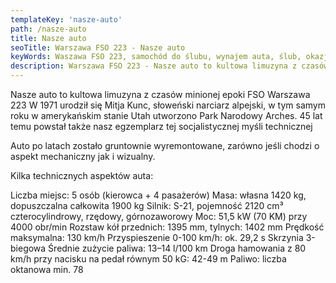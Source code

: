 ```yaml
---
templateKey: 'nasze-auto'
path: /nasze-auto
title: Nasze auto
seoTitle: Warszawa FSO 223 - Nasze auto
keyWords: Waszawa FSO 223, samochód do ślubu, wynajem auta, ślub, okazje
description: Warszawa FSO 223 - Nasze auto to kultowa limuzyna z czasów minionej epoki
---
```

Nasze auto to kultowa limuzyna z czasów minionej epoki FSO Warszawa 223
W 1971 urodził się Mitja Kunc, słoweński narciarz alpejski, w tym samym roku w amerykańskim stanie Utah utworzono Park Narodowy Arches. 45 lat temu powstał także nasz egzemplarz tej socjalistycznej myśli technicznej

Auto po latach zostało gruntownie wyremontowane, zarówno jeśli chodzi o aspekt mechaniczny jak i wizualny.

Kilka technicznych aspektów auta:

Liczba miejsc: 5 osób (kierowca + 4 pasażerów)
Masa: własna 1420 kg, dopuszczalna całkowita 1900 kg
Silnik: S-21, pojemność 2120 cm³ czterocylindrowy, rzędowy, górnozaworowy
Moc: 51,5 kW (70 KM) przy 4000 obr/min
Rozstaw kół przednich: 1395 mm, tylnych: 1402 mm
Prędkość maksymalna: 130 km/h
Przyspieszenie 0-100 km/h: ok. 29,2 s
Skrzynia 3-biegowa
Średnie zużycie paliwa: 13–14 l/100 km
Droga hamowania z 80 km/h przy nacisku na pedał równym 50 kG: 42-49 m
Paliwo: liczba oktanowa min. 78
